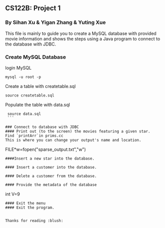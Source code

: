 ## CS122B: Project 1
### By Sihan Xu & Yigan Zhang & Yuting Xue
  This file is mainly to guide you to create a MySQL database with provided movie information and shows the steps using a Java program to connect to the database with JDBC.
### Create MySQL Database
  login MySQL
  ```
  mysql -u root -p
  ```
  Create a table with createtable.sql
  ```
  source createtable.sql
  ```
  Populate the table with data.sql
  ```
  source data.sql
  ```
  
### Connect to database with JDBC
#### Print out (to the screen) the movies featuring a given star.
  Find `printArr`in prims.cc
  This is where you can change your output's name and location.
  ```
  FILE*w=fopen("sparse_output.txt","w")
  ```
####Insert a new star into the database.

#### Insert a customer into the database.
 
#### Delete a customer from the database.
  
#### Provide the metadata of the database
  ```
  int V=9
  ```
#### Exit the menu
#### Exit the program.
  
  
  Thanks for reading :blush:
  
    
